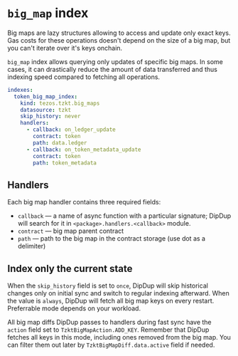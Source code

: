 # `big_map` index

Big maps are lazy structures allowing to access and update only exact keys. Gas costs for these operations doesn't depend on the size of a big map, but you can't iterate over it's keys onchain.

`big_map` index allows querying only updates of specific big maps. In some cases, it can drastically reduce the amount of data transferred and thus indexing speed compared to fetching all operations.

```yaml
indexes:
  token_big_map_index:
    kind: tezos.tzkt.big_maps
    datasource: tzkt
    skip_history: never
    handlers:
      - callback: on_ledger_update
        contract: token
        path: data.ledger
      - callback: on_token_metadata_update
        contract: token
        path: token_metadata
```

## Handlers

Each big map handler contains three required fields:

* `callback` —  a name of async function with a particular signature; DipDup will search for it in `<package>.handlers.<callback>` module.
* `contract` — big map parent contract
* `path` — path to the big map in the contract storage (use dot as a delimiter)

## Index only the current state

When the `skip_history` field is set to `once`, DipDup will skip historical changes only on initial sync and switch to regular indexing afterward. When the value is `always`, DipDup will fetch all big map keys on every restart. Preferrable mode depends on your workload.

All big map diffs DipDup passes to handlers during fast sync have the `action` field set to `TzktBigMapAction.ADD_KEY`. Remember that DipDup fetches all keys in this mode, including ones removed from the big map. You can filter them out later by `TzktBigMapDiff.data.active` field if needed.
